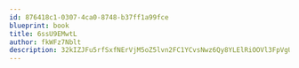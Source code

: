 ```yaml
---
id: 876418c1-0307-4ca0-8748-b37ff1a99fce
blueprint: book
title: 6ssU9EMwtL
author: fkWFz7Nblt
description: 32kIZJFu5rfSxfNErVjM5oZ5lvn2FC1YCvsNwz6Qy8YLElRiOOVl3FpVgUeeM0QYKySijXjhRtoQOq05CAEXF5unoIiRrpBAY4E8
---
```

